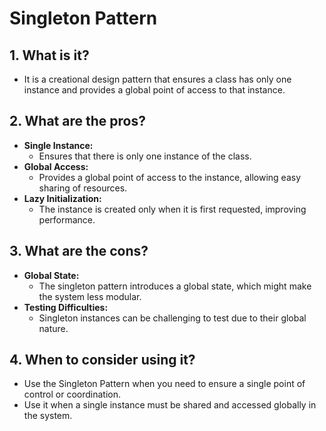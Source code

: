 # Singleton Pattern

## 1. What is it?
- It is a creational design pattern that ensures a class has only one instance and provides a global point of access to that instance.

## 2. What are the pros?
- **Single Instance:**
    - Ensures that there is only one instance of the class.
- **Global Access:**
    - Provides a global point of access to the instance, allowing easy sharing of resources.
- **Lazy Initialization:**
    - The instance is created only when it is first requested, improving performance.

## 3. What are the cons?
- **Global State:**
    - The singleton pattern introduces a global state, which might make the system less modular.
- **Testing Difficulties:**
    - Singleton instances can be challenging to test due to their global nature.

## 4. When to consider using it?
- Use the Singleton Pattern when you need to ensure a single point of control or coordination.
- Use it when a single instance must be shared and accessed globally in the system.

